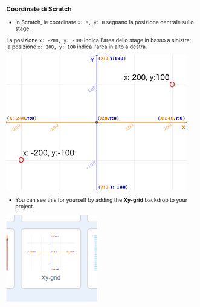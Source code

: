 ### Coordinate di Scratch

+ In Scratch, le coordinate `x: 0, y: 0` segnano la posizione centrale sullo stage.

La posizione `x: -200, y: -100` indica l'area dello stage in basso a sinistra; la posizione `x: 200, y: 100` indica l'area in alto a destra.

![Coordinate dello stage](images/coordinates-stage.png)

+ You can see this for yourself by adding the **Xy-grid** backdrop to your project.

![Coordinate dello stage](images/coordinates-backdrop.png)